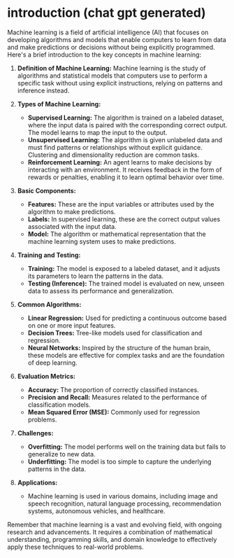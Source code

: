 # introduction (chat gpt generated)

Machine learning is a field of artificial intelligence (AI) that focuses on developing algorithms and models that enable computers to learn from data and make predictions or decisions without being explicitly programmed. Here's a brief introduction to the key concepts in machine learning:

1. **Definition of Machine Learning:**
   Machine learning is the study of algorithms and statistical models that computers use to perform a specific task without using explicit instructions, relying on patterns and inference instead.

2. **Types of Machine Learning:**
   - **Supervised Learning:** The algorithm is trained on a labeled dataset, where the input data is paired with the corresponding correct output. The model learns to map the input to the output.
   - **Unsupervised Learning:** The algorithm is given unlabeled data and must find patterns or relationships without explicit guidance. Clustering and dimensionality reduction are common tasks.
   - **Reinforcement Learning:** An agent learns to make decisions by interacting with an environment. It receives feedback in the form of rewards or penalties, enabling it to learn optimal behavior over time.

3. **Basic Components:**
   - **Features:** These are the input variables or attributes used by the algorithm to make predictions.
   - **Labels:** In supervised learning, these are the correct output values associated with the input data.
   - **Model:** The algorithm or mathematical representation that the machine learning system uses to make predictions.

4. **Training and Testing:**
   - **Training:** The model is exposed to a labeled dataset, and it adjusts its parameters to learn the patterns in the data.
   - **Testing (Inference):** The trained model is evaluated on new, unseen data to assess its performance and generalization.

5. **Common Algorithms:**
   - **Linear Regression:** Used for predicting a continuous outcome based on one or more input features.
   - **Decision Trees:** Tree-like models used for classification and regression.
   - **Neural Networks:** Inspired by the structure of the human brain, these models are effective for complex tasks and are the foundation of deep learning.

6. **Evaluation Metrics:**
   - **Accuracy:** The proportion of correctly classified instances.
   - **Precision and Recall:** Measures related to the performance of classification models.
   - **Mean Squared Error (MSE):** Commonly used for regression problems.

7. **Challenges:**
   - **Overfitting:** The model performs well on the training data but fails to generalize to new data.
   - **Underfitting:** The model is too simple to capture the underlying patterns in the data.

8. **Applications:**
   - Machine learning is used in various domains, including image and speech recognition, natural language processing, recommendation systems, autonomous vehicles, and healthcare.

Remember that machine learning is a vast and evolving field, with ongoing research and advancements. It requires a combination of mathematical understanding, programming skills, and domain knowledge to effectively apply these techniques to real-world problems.
